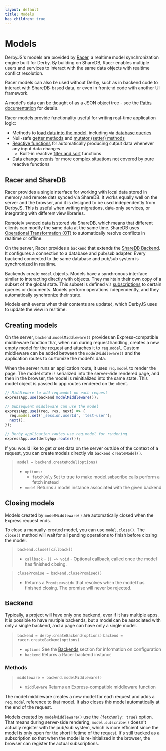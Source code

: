 ```yaml
---
layout: default
title: Models
has_children: true
---
```


# Models

DerbyJS's models are provided by [Racer](https://github.com/derbyjs/racer), a realtime model synchronization engine built for Derby. By building on ShareDB, Racer enables multiple users and services to interact with the same data objects with realtime conflict resolution.

Racer models can also be used without Derby, such as in backend code to interact with ShareDB-based data, or even in frontend code with another UI framework.

A model's data can be thought of as a JSON object tree - see the [Paths documentation](models/paths) for details.

Racer models provide functionality useful for writing real-time application logic:
- Methods to [load data into the model](backends#loading-data-into-a-model), including via [database queries](queries)
- Null-safe [getter methods](getters) and [mutator (setter) methods](mutators)
- [Reactive functions](reactive-functions) for automatically producing output data whenever any input data changes
  - Built-in reactive [filter and sort](filters-sorts) functions
- [Data change events](events) for more complex situations not covered by pure reactive functions

## Racer and ShareDB

Racer provides a single interface for working with local data stored in memory and remote data synced via ShareDB. It works equally well on the server and the browser, and it is designed to be used independently from DerbyJS. This is useful when writing migrations, data-only services, or integrating with different view libraries.

Remotely synced data is stored via [ShareDB](https://github.com/share/sharedb), which means that different clients can modify the same data at the same time. ShareDB uses [Operational Transformation (OT)](https://en.wikipedia.org/wiki/Operational_transformation) to automatically resolve conflicts in realtime or offline.

On the server, Racer provides a `backend` that extends the [ShareDB Backend](https://share.github.io/sharedb/api/backend). It configures a connection to a database and pub/sub adapter. Every backend connected to the same database and pub/sub system is synchronized in realtime.

Backends create `model` objects. Models have a synchronous interface similar to interacting directly with objects. They maintain their own copy of a subset of the global state. This subset is defined via [subscriptions](backends#loading-data-into-a-model) to certain queries or documents. Models perform operations independently, and they automatically synchronize their state.

Models emit events when their contents are updated, which DerbyJS uses to update the view in realtime.

## Creating models

On the server, `backend.modelMiddleware()` provides an Express-compatible middleware function that, when run during request handling, creates a new empty model for the request and attaches it to `req.model`. Custom middleware can be added between the `modelMiddleware()` and the application routes to customize the model's data.

When the server runs an application route, it uses `req.model` to render the page. The model state is serialized into the server-side rendered page, and then in the browser, the model is reinitialized into the same state. This model object is passed to app routes rendered on the client.

```js
// Middleware to add req.model on each request
expressApp.use(backend.modelMiddleware());

// Subsequent middleware can use the model
expressApp.use((req, res, next) => {
  req.model.set('_session.userId', 'test-user');
  next();
});

// Derby application routes use req.model for rendering
expressApp.use(derbyApp.router());
```

If you would like to get or set data on the server outside of the context of a request, you can create models directly via `backend.createModel()`.

> `model = backend.createModel(options)`
> * `options:`
>   * `fetchOnly` Set to true to make model.subscribe calls perform a fetch instead
> * `model` Returns a model instance associated with the given backend

## Closing models

Models created by `modelMiddleware()` are automatically closed when the Express request ends.

To close a manually-created model, you can use `model.close()`. The `close()` method will wait for all pending operations to finish before closing the model.

> `backend.close([callback])`
> * `callback` - `() => void` - Optional callback, called once the model has finished closing.

> `closePromise = backend.closePromised()`
> * Returns a `Promise<void>` that resolves when the model has finished closing. The promise will never be rejected.

## Backend

Typically, a project will have only one backend, even if it has multiple apps. It is possible to have multiple backends, but a model can be associated with only a single backend, and a page can have only a single model.

> `backend = derby.createBackend(options)`
> `backend = racer.createBackend(options)`
> * `options` See the [Backends](backends) section for information on configuration
> * `backend` Returns a Racer backend instance

### Methods

> `middleware = backend.modelMiddleware()`
> * `middleware` Returns an Express-compatible middleware function

The model middleware creates a new model for each request and adds a `req.model` reference to that model. It also closes this model automatically at the end of the request.

Models created by `modelMiddleware()` use the `{fetchOnly: true}` option. That means during server-side rendering, `model.subscribe()` doesn't actually register with the pub/sub system, which is more efficient since the model is only open for the short lifetime of the request. It's still tracked as a subscription so that when the model is re-initialized in the browser, the browser can register the actual subscriptions.
